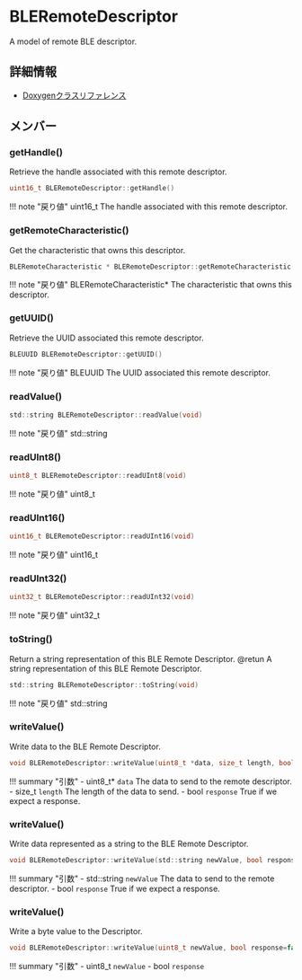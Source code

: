 # BLERemoteDescriptor

A model of remote BLE descriptor. 

## 詳細情報

- [Doxygenクラスリファレンス](https://lang-ship.com/reference/ESP32/latest/class_b_l_e_remote_descriptor.html)

## メンバー

### getHandle()
Retrieve the handle associated with this remote descriptor.



```c
uint16_t BLERemoteDescriptor::getHandle()
```

!!! note "戻り値"
	uint16_t The handle associated with this remote descriptor. 



### getRemoteCharacteristic()
Get the characteristic that owns this descriptor.



```c
BLERemoteCharacteristic * BLERemoteDescriptor::getRemoteCharacteristic()
```

!!! note "戻り値"
	BLERemoteCharacteristic* The characteristic that owns this descriptor. 



### getUUID()
Retrieve the UUID associated this remote descriptor.



```c
BLEUUID BLERemoteDescriptor::getUUID()
```

!!! note "戻り値"
	BLEUUID The UUID associated this remote descriptor. 



### readValue()



```c
std::string BLERemoteDescriptor::readValue(void)
```

!!! note "戻り値"
	std::string



### readUInt8()



```c
uint8_t BLERemoteDescriptor::readUInt8(void)
```

!!! note "戻り値"
	uint8_t



### readUInt16()



```c
uint16_t BLERemoteDescriptor::readUInt16(void)
```

!!! note "戻り値"
	uint16_t



### readUInt32()



```c
uint32_t BLERemoteDescriptor::readUInt32(void)
```

!!! note "戻り値"
	uint32_t



### toString()
Return a string representation of this BLE Remote Descriptor. @retun A string representation of this BLE Remote Descriptor.


```c
std::string BLERemoteDescriptor::toString(void)
```

!!! note "戻り値"
	std::string



### writeValue()
Write data to the BLE Remote Descriptor.


```c
void BLERemoteDescriptor::writeValue(uint8_t *data, size_t length, bool response=false)
```

!!! summary "引数"
	- uint8_t* `data` The data to send to the remote descriptor. 
	- size_t `length` The length of the data to send. 
	- bool `response` True if we expect a response. 



### writeValue()
Write data represented as a string to the BLE Remote Descriptor.


```c
void BLERemoteDescriptor::writeValue(std::string newValue, bool response=false)
```

!!! summary "引数"
	- std::string `newValue` The data to send to the remote descriptor. 
	- bool `response` True if we expect a response. 



### writeValue()
Write a byte value to the Descriptor.


```c
void BLERemoteDescriptor::writeValue(uint8_t newValue, bool response=false)
```

!!! summary "引数"
	- uint8_t `newValue` 
	- bool `response` 



